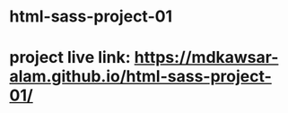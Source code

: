 # html-sass-project-01
 # project live link:  https://mdkawsar-alam.github.io/html-sass-project-01/
